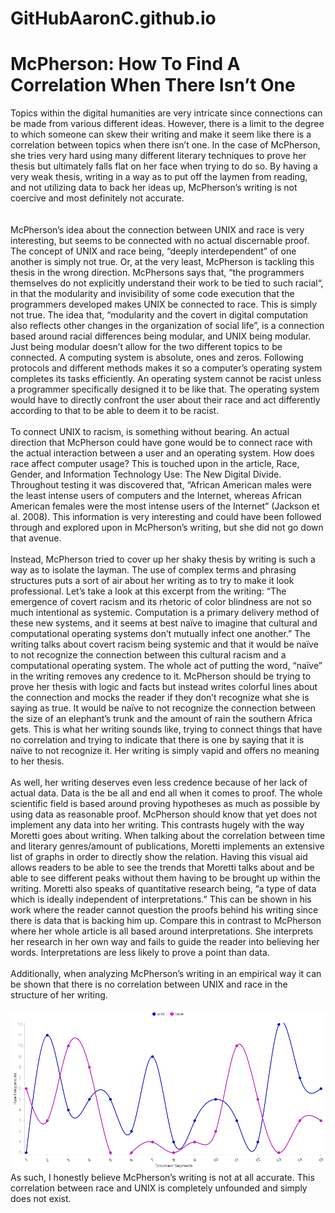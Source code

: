 # GitHubAaronC.github.io
# McPherson: How To Find A Correlation When There Isn’t One


Topics within the digital humanities are very intricate since connections can be made from various different ideas. However, there is a limit to the degree to which someone can skew their writing and make it seem like there is a correlation between topics when there isn’t one. In the case of McPherson, she tries very hard using many different literary techniques to prove her thesis but ultimately falls flat on her face when trying to do so. By having a very weak thesis, writing in a way as to put off the laymen from reading, and not utilizing data to back her ideas up, McPherson’s writing is not coercive and most definitely not accurate.  
<br />	
McPherson’s idea about the connection between UNIX and race is very interesting, but seems to be connected with no actual discernable proof. The concept of UNIX and race being, “deeply interdependent” of one another is simply not true. Or, at the very least, McPherson is tackling this thesis in the wrong direction. McPhersons says that, “the programmers themselves do not explicitly understand their work to be tied to such racial“, in that the modularity and invisibility of some code execution that the programmers developed makes UNIX be connected to race. This is simply not true. The idea that, “modularity and the covert in digital computation also reflects other changes in the organization of social life”, is a connection based around racial differences being modular, and UNIX being modular. Just being modular doesn’t allow for the two different topics to be connected. A computing system is absolute, ones and zeros. Following protocols and different methods makes it so a computer’s operating system completes its tasks efficiently. An operating system cannot be racist unless a programmer specifically designed it to be like that. The operating system would have to directly confront the user about their race and act differently according to that to be able to deem it to be racist.  
<br />
To connect UNIX to racism, is something without bearing. An actual direction that McPherson could have gone would be to connect race with the actual interaction between a user and an operating system. How does race affect computer usage? This is touched upon in the article, Race, Gender, and Information Technology Use: The New Digital Divide. Throughout testing it was discovered that, “African American males were the least intense users of computers and the Internet, whereas African American females were the most intense users of the Internet” (Jackson et al. 2008). This information is very interesting and could have been followed through and explored upon in McPherson’s writing, but she did not go down that avenue.  
<br />
Instead, McPherson tried to cover up her shaky thesis by writing is such a way as to isolate the layman. The use of complex terms and phrasing structures puts a sort of air about her writing as to try to make it look professional. Let’s take a look at this excerpt from the writing: “The emergence of covert racism and its rhetoric of color blindness are not so much intentional as systemic. Computation is a primary delivery method of these new systems, and it seems at best naïve to imagine that cultural and computational operating systems don’t mutually infect one another.” The writing talks about covert racism being systemic and that it would be naïve to not recognize the connection between this cultural racism and a computational operating system. The whole act of putting the word, “naïve” in the writing removes any credence to it. McPherson should be trying to prove her thesis with logic and facts but instead writes colorful lines about the connection and mocks the reader if they don’t recognize what she is saying as true. It would be naïve to not recognize the connection between the size of an elephant’s trunk and the amount of rain the southern Africa gets. This is what her writing sounds like, trying to connect things that have no correlation and trying to indicate that there is one by saying that it is naïve to not recognize it. Her writing is simply vapid and offers no meaning to her thesis.  
<br />
As well, her writing deserves even less credence because of her lack of actual data. Data is the be all and end all when it comes to proof. The whole scientific field is based around proving hypotheses as much as possible by using data as reasonable proof. McPherson should know that yet does not implement any data into her writing. This contrasts hugely with the way Moretti goes about writing. When talking about the correlation between time and literary genres/amount of publications, Moretti implements an extensive list of graphs in order to directly show the relation. Having this visual aid allows readers to be able to see the trends that Moretti talks about and be able to see different peaks without them having to be brought up within the writing. Moretti also speaks of quantitative research being, “a type of data which is ideally independent of interpretations.” This can be shown in his work where the reader cannot question the proofs behind his writing since there is data that is backing him up. Compare this in contrast to McPherson where her whole article is all based around interpretations. She interprets her research in her own way and fails to guide the reader into believing her words. Interpretations are less likely to prove a point than data.  
<br />
Additionally, when analyzing McPherson’s writing in an empirical way it can be shown that there is no correlation between UNIX and race in the structure of her writing.  
<br />
![](images/Voyant.png)
<br />
As such, I honestly believe McPherson’s writing is not at all accurate. This correlation between race and UNIX is completely unfounded and simply does not exist.   
